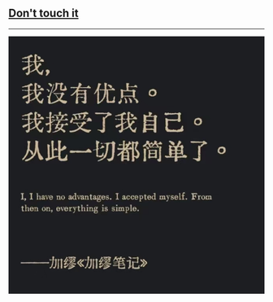 ## [Don't touch it](https://github.com/malangSelf/malangSelf.github.io/blob/main/README.md)

---

![alt text](source/README/images.jpg)